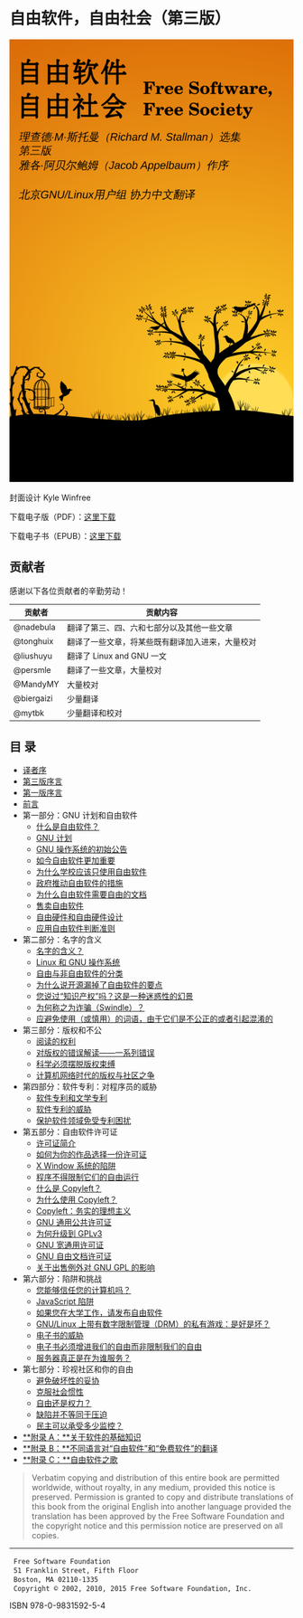 自由软件，自由社会（第三版）
======

![](cover.png)

封面设计 Kyle Winfree


下载电子版（PDF）：[这里下载](https://github.com/beijinglug/fsfs-zh/releases)

下载电子书（EPUB）：[这里下载](https://github.com/beijinglug/fsfs-zh/releases)

贡献者
-------

感谢以下各位贡献者的辛勤劳动！

| 贡献者 | 贡献内容 |
| ------ | -------- |
| @nadebula | 翻译了第三、四、六和七部分以及其他一些文章 | 
| @tonghuix | 翻译了一些文章，将某些既有翻译加入进来，大量校对 |
| @liushuyu | 翻译了 Linux and GNU 一文 |
| @persmle | 翻译了一些文章，大量校对 | 
| @MandyMY | 大量校对 |
| @biergaizi | 少量翻译 |
| @mytbk | 少量翻译和校对 |


目  录
-----

- [译者序](foreword-trans.md)
- [第三版序言](foreword-v3.md)
- [第一版序言](foreword-v1.md)
- [前言](preface-v3.md)
- 第一部分：GNU 计划和自由软件
    - [什么是自由软件？](free-sw.md)
    - [GNU 计划](thegnuproject.md)
    - [GNU 操作系统的初始公告](initial-announcement.md)
    - [如今自由软件更加重要](free-software-even-more-important.md)
    - [为什么学校应该只使用自由软件](edu-schools.md)
    - [政府推动自由软件的措施](government-free-software.md)
    - [为什么自由软件需要自由的文档](free-doc.md)
    - [售卖自由软件](selling.md)
    - [自由硬件和自由硬件设计](free-hardware-designs.md)
    - [应用自由软件判断准则](applying-free-sw-criteria.md)
- 第二部分：名字的含义
    - [名字的含义？](why-gnu-linux.md)
    - [Linux 和 GNU 操作系统](linux-and-gnu.md)
    - [自由与非自由软件的分类](categories.md)
    - [为什么说开源漏掉了自由软件的要点](open-source-misses-the-point.md)
    - [您说过“知识产权”吗？这是一种迷惑性的幻景](not-ipr.md)
    - [为何称之为诈骗（Swindle）？](why-call-it-the-swindle.md)
    - [应避免使用（或慎用）的词语，由于它们是不公正的或者引起混淆的](words-to-avoid.md)
- 第三部分：版权和不公
    - [阅读的权利](right-to-read.md)
    - [对版权的错误解读——一系列错误](misinterpreting-copyright.md)
    - [科学必须摆脱版权束缚](push-copyright-aside.md)
    - [计算机网络时代的版权与社区之争](copyright-vs-community.md)
- 第四部分：软件专利：对程序员的威胁
    - [软件专利和文学专利](software-literary-patents.md)
    - [软件专利的威胁](danger-of-software-patents.md)
    - [保护软件领域免受专利困扰](limit-patent-effect.md)
- 第五部分：自由软件许可证
    - [许可证简介](licenses-introduction.md)
    - [如何为你的作品选择一份许可证](license-recommendations.md)
    - [X Window 系统的陷阱](x.md)
    - [程序不得限制它们的自由运行](programs-must-not-limit-freedom-to-run.md)
    - [什么是 Copyleft？](copyleft.md)
    - [为什么使用 Copyleft？](why-copyleft.md)
    - [Copyleft：务实的理想主义](pragmatic.md)
    - [GNU 通用公共许可证](gpl.md)
    - [为何升级到 GPLv3](rms-why-gplv3.md)
    - [GNU 宽通用许可证](lgpl.md)
    - [GNU 自由文档许可证](fdl.md)
    - [关于出售例外对 GNU GPL 的影响](selling-exceptions.md)
- 第六部分：陷阱和挑战
    - [您能够信任您的计算机吗？](can-you-trust.md)
    - [JavaScript 陷阱](javascript-trap.md)
    - [如果您在大学工作，请发布自由软件](university.md)
    - [GNU/Linux 上带有数字限制管理（DRM）的私有游戏：是好是坏？](nonfree-games.md)
    - [电子书的威胁](the-danger-of-ebooks.md)
    - [电子书必须增进我们的自由而非限制我们的自由](ebooks-must-increase-freedom.md)
    - [服务器真正是在为谁服务？](who-does-that-server-really-serve.md)
- 第七部分：珍视社区和你的自由
    - [避免破坏性的妥协](compromise.md)
    - [克服社会惯性](social-inertia.md)
    - [自由还是权力？](freedom-or-power.md)
    - [缺陷并不等同于压迫](imperfection-isnt-oppression.md)
    - [民主可以承受多少监控？](surveillance-vs-democracy.md)
- [**附录 A：**关于软件的基础知识](appendix-a.md)
- [**附录 B：**不同语言对“自由软件”和“免费软件”的翻译](appendix-b.md)
- [**附录 C：**自由软件之歌](appendix-c.md)

> Verbatim copying and distribution of this entire book are permitted 
> worldwide, without royalty, in any medium, provided this notice is
> preserved. Permission is granted to copy and distribute translations
> of this book from the original English into another language provided
> the translation has been approved by the Free Software Foundation and
> the copyright notice and this permission notice are preserved on all
> copies.

* * *
````
 Free Software Foundation
 51 Franklin Street, Fifth Floor
 Boston, MA 02110-1335
 Copyright © 2002, 2010, 2015 Free Software Foundation, Inc.
````

ISBN 978-0-9831592-5-4
